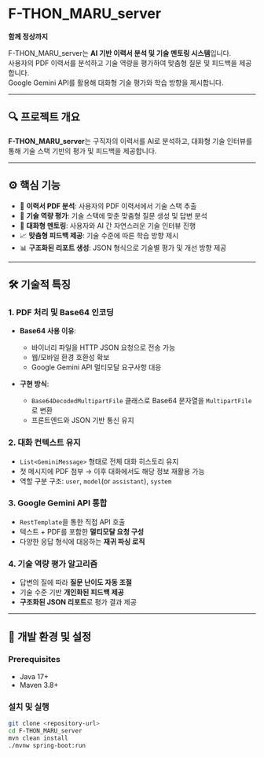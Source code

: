 # F-THON_MARU_server

**함께 정상까지**  

F-THON_MARU_server는 **AI 기반 이력서 분석 및 기술 멘토링 시스템**입니다.  
사용자의 PDF 이력서를 분석하고 기술 역량을 평가하여 맞춤형 질문 및 피드백을 제공합니다.  
Google Gemini API를 활용해 대화형 기술 평가와 학습 방향을 제시합니다.

---

## 🔍 프로젝트 개요
**F-THON_MARU_server**는 구직자의 이력서를 AI로 분석하고, 대화형 기술 인터뷰를 통해 기술 스택 기반의 평가 및 피드백을 제공합니다.  

---

## ⚙️ 핵심 기능

- 📄 **이력서 PDF 분석**: 사용자의 PDF 이력서에서 기술 스택 추출
- 🧠 **기술 역량 평가**: 기술 스택에 맞춘 맞춤형 질문 생성 및 답변 분석
- 💬 **대화형 멘토링**: 사용자와 AI 간 자연스러운 기술 인터뷰 진행
- 📈 **맞춤형 피드백 제공**: 기술 수준에 따른 학습 방향 제시
- 📊 **구조화된 리포트 생성**: JSON 형식으로 기술별 평가 및 개선 방향 제공

---

## 🛠️ 기술적 특징

### 1. PDF 처리 및 Base64 인코딩
- **Base64 사용 이유**:
  - 바이너리 파일을 HTTP JSON 요청으로 전송 가능
  - 웹/모바일 환경 호환성 확보
  - Google Gemini API 멀티모달 요구사항 대응

- **구현 방식**:
  - `Base64DecodedMultipartFile` 클래스로 Base64 문자열을 `MultipartFile`로 변환
  - 프론트엔드와 JSON 기반 통신 유지

### 2. 대화 컨텍스트 유지
- `List<GeminiMessage>` 형태로 전체 대화 히스토리 유지
- 첫 메시지에 PDF 첨부 → 이후 대화에서도 해당 정보 재활용 가능
- 역할 구분 구조: `user`, `model`(or `assistant`), `system`

### 3. Google Gemini API 통합
- `RestTemplate`을 통한 직접 API 호출
- 텍스트 + PDF를 포함한 **멀티모달 요청 구성**
- 다양한 응답 형식에 대응하는 **재귀 파싱 로직**

### 4. 기술 역량 평가 알고리즘
- 답변의 질에 따라 **질문 난이도 자동 조절**
- 기술 수준 기반 **개인화된 피드백 제공**
- **구조화된 JSON 리포트**로 평가 결과 제공

---

## 🧱 개발 환경 및 설정

### Prerequisites
- Java 17+
- Maven 3.8+

### 설치 및 실행

```bash
git clone <repository-url>
cd F-THON_MARU_server
mvn clean install
./mvnw spring-boot:run
